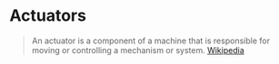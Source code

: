 # Actuators

> An actuator is a component of a machine that is responsible for moving or controlling a mechanism or system. [Wikipedia](https://en.wikipedia.org/wiki/Actuator)